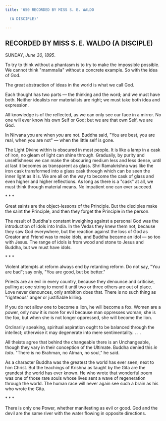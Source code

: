 ```yaml
---
title: '650 RECORDED BY MISS S. E. WALDO

  (A DISCIPLE)'

---
```

  

## RECORDED BY MISS S. E. WALDO (A DISCIPLE)

SUNDAY, *June 30, 1895*.

To try to think without a phantasm is to try to make the impossible
possible. We cannot think "mammalia" without a concrete example. So with
the idea of God.

The great abstraction of ideas in the world is what we call God.

Each thought has two parts — the thinking and the word; and we must have
both. Neither idealists nor materialists are right; we must take both
idea and expression.

All knowledge is of the reflected, as we can only see our face in a
mirror. No one will ever know his own Self or God; but we are that own
Self, we are God.

In Nirvana you are when *you* are not. Buddha said, "You are best, you
are real, when you are not" — when the little self is gone.

The Light Divine within is obscured in most people. It is like a lamp in
a cask of iron, no gleam of light can shine through. Gradually, by
purity and unselfishness we can make the obscuring medium less and less
dense, until at last it becomes as transparent as glass. Shri
Ramakrishna was like the iron cask transformed into a glass cask through
which can be seen the inner light as it is. We are all on the way to
become the cask of glass and even higher and higher reflections. As long
as there is a "cask" at all, we must think through material means. No
impatient one can ever succeed.

\*    \*    \*

Great saints are the object-lessons of the Principle. But the disciples
make the saint the Principle, and then they forget the Principle in the
person.

The result of Buddha's constant inveighing against a personal God was
the introduction of idols into India. In the Vedas they knew them not,
because they saw God everywhere, but the reaction against the loss of
God as Creator and Friend was to make idols, and Buddha became an idol —
so too with Jesus. The range of idols is from wood and stone to Jesus
and Buddha, but we must have idols.

\*    \*    \*

Violent attempts at reform always end by retarding reform. Do not say,
"You are bad"; say only, "You are good, but be better."

Priests are an evil in every country, because they denounce and
criticise, pulling at one string to mend it until two or three others
are out of place. Love never denounces, only ambition does that. There
is no such thing as "righteous" anger or justifiable killing.

If you do not allow one to become a lion, he will become a fox. Women
are a power, only now it is more for evil because man oppresses woman;
she is the fox, but when she is not longer oppressed, she will become
the lion.

Ordinarily speaking, spiritual aspiration ought to be balanced through
the intellect; otherwise it may degenerate into mere sentimentality. . .
.

All theists agree that behind the changeable there is an Unchangeable,
though they vary in their conception of the Ultimate. Buddha denied this
*in toto*. "There is no Brahman, no Atman, no soul," he said.

As a character Buddha was the greatest the world has ever seen; next to
him Christ. But the teachings of Krishna as taught by the Gita are the
grandest the world has ever known. He who wrote that wonderful poem was
one of those rare souls whose lives sent a wave of regeneration through
the world. The human race will never again see such a brain as his who
wrote the Gita.

\*    \*    \*

There is only one Power, whether manifesting as evil or good. God and
the devil are the same river with the water flowing in opposite
directions.